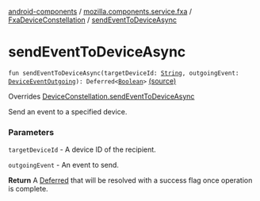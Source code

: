 [android-components](../../index.md) / [mozilla.components.service.fxa](../index.md) / [FxaDeviceConstellation](index.md) / [sendEventToDeviceAsync](./send-event-to-device-async.md)

# sendEventToDeviceAsync

`fun sendEventToDeviceAsync(targetDeviceId: `[`String`](https://kotlinlang.org/api/latest/jvm/stdlib/kotlin/-string/index.html)`, outgoingEvent: `[`DeviceEventOutgoing`](../../mozilla.components.concept.sync/-device-event-outgoing/index.md)`): Deferred<`[`Boolean`](https://kotlinlang.org/api/latest/jvm/stdlib/kotlin/-boolean/index.html)`>` [(source)](https://github.com/mozilla-mobile/android-components/blob/master/components/service/firefox-accounts/src/main/java/mozilla/components/service/fxa/FxaDeviceConstellation.kt#L105)

Overrides [DeviceConstellation.sendEventToDeviceAsync](../../mozilla.components.concept.sync/-device-constellation/send-event-to-device-async.md)

Send an event to a specified device.

### Parameters

`targetDeviceId` - A device ID of the recipient.

`outgoingEvent` - An event to send.

**Return**
A [Deferred](#) that will be resolved with a success flag once operation is complete.

